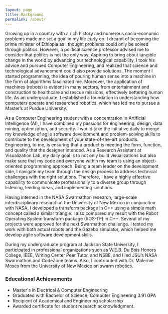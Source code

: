 ```yaml
---
layout: page
title: Background
permalink: /about/
---
```


Growing up in a country with a rich history and numerous socio-economic problems made me set a goal in my life early on.
I dreamt of becoming the prime minister of Ethiopia as I thought problems could only be solved through politics. However,
a political science professor advised me to consider that politics is not the only way. Aspiring to bring about tangible
change in the world by advancing our technological capability, I took his advice and pursued Computer Engineering, and
realized that science and technological advancement could also provide solutions. The moment I started programming, the
idea of pouring human sense into a machine in the form of algorithms fascinated me. Moreover, the application of machines
(robots) is evident in many sectors, from entertainment and construction to healthcare and rescue missions, effectively
bettering human life. As an undergraduate, I established a foundation in understanding how computers operate and researched
robotics, which has led me to pursue a Master’s at Purdue University.

As a Computer Engineering student with a concentration in Artificial Intelligence (AI), I have combined my passions for
engineering, design, data mining, optimization, and security. I would take the initiative daily to merge my knowledge of
agile software development and problem-solving skills to contribute to the development of your state-of-the-art products.
Engineering, to me, is ensuring that a product is meeting the form, function, and quality that the designer intended. As
a Research Assistant at Visualization Lab, my daily goal is to not only build visualizations but also make sure that my
code and everyone within my team is using an object-oriented programming approach. Being a team leader on the development
side, I navigate my team through the design process to address technical challenges with the right solutions. Therefore,
I have a highly effective capability to communicate professionally to a diverse group through listening, lending ideas, and implementing solutions.

Having interned in the NASA Swarmathon research, large-scale interdisciplinary research at the University of New Mexico
in conjunction with NASA, I developed a transform package in C++ using a simple math concept called a similar triangle. I
also compared my result with the Robot Operating System transform package (ROS-TF) in C++. Several of my projects were
approved for the next Swarmathon challenge. I tested my work with both actual robots and the Gazebo simulator, which helped
me develop agile software development skills.

During my undergraduate program at Jackson State University, I participated in professional organizations such as W.E.B.
Du Bois Honors College, IEEE, Writing Center Peer Tutor, and NSBE, and I led JSU’s NASA Swarmathon and CodeZone teams. Also,
I contributed with Dr. Malernie Moses from the University of New Mexico on swarm robotics.

### Educational Achievements

- Master's in Electrical & Computer Engineering
- Graduated with Bachelor of Science, Computer Engineering 3.91 GPA
- Recipient of ​Academical and Engineering scholarship
- Awarded certificate for student research acknowledgment.
